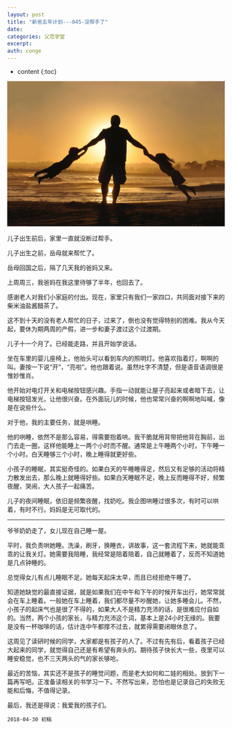 ```yaml
---
layout: post
title: "新爸五年计划---045-没帮手了"
date:
categories: 父范学堂
excerpt:
auth: conge
---
```

* content
{:toc}

![father son daughter.jpg](/assets/images/父范学堂/118382-e9b2683c1c1b99e9.jpg)

儿子出生前后，家里一直就没断过帮手。

儿子出生之前，岳母就来帮忙了。

岳母回国之后，隔了几天我的爸妈又来。

上周周三，我爸妈在我这里待够了半年，也回去了。

感谢老人对我们小家庭的付出。现在，家里只有我们一家四口，共同面对接下来的柴米油盐酱醋茶了。

这不到十天的没有老人帮忙的日子，过来了，倒也没有觉得特别的困难。我从今天起，要休为期两周的产假，进一步和妻子渡过这个过渡期。

儿子十一个月了。已经能走路，并且开始学说话。

坐在车里的婴儿座椅上，他抬头可以看到车内的照明灯。他喜欢指着灯，啊啊的叫。妻按一下说“开”，“亮啦”。他也跟着说。虽然吐字不清楚，但是语音语调很是惟妙惟肖。

他开始对电灯开关和电梯按钮感兴趣。手指一动就能让屋子亮起来或者暗下去，让电梯按钮发光，让他很兴奋。在外面玩儿的时候，他也常常兴奋的啊啊地叫喊，像是在说些什么。

对于他，我的主要任务，就是哄睡。

他的哄睡，依然不是那么容易，得需要抱着哄。我干脆就用背带把他背在胸前，出门去走一圈，这样他能睡上一两个小时而不醒。通常是上午睡两个小时，下午睡一个小时。白天睡够三个小时，晚上睡得就更好些。

小孩子的睡眠，其实挺奇怪的。如果白天的午睡睡得足，然后又有足够的活动将精力散发出去，那么晚上就睡得好些。如果白天睡眠不足，晚上反而睡得不好，频繁夜醒，哭闹，大人孩子一起痛苦。

儿子的夜间睡眠，依旧是频繁夜醒，找奶吃。我企图哄睡过很多次，有时可以哄着，有时不行。妈妈是无可取代的。

-------

爷爷奶奶走了，女儿现在自己睡一屋。

平时，我负责哄她睡。洗澡，刷牙，换睡衣，讲故事，这一套流程下来，她就能乖乖的让我关灯。她需要我陪睡，我经常是陪着陪着，自己就睡着了，反而不知道她是几点钟睡的。

总觉得女儿有点儿睡眠不足。她每天起床太早，而且已经拒绝午睡了。

知道她缺觉的最直接证据，就是如果我们在中午和下午的时候开车出行，她常常就会在车上睡着。一般她在车上睡着，我们都尽量不吵醒她，让她多睡会儿。不然，小孩子的起床气也是很了不得的，如果大人不是精力充沛的话，是很难应付自如的。当然，两个小孩的家长，与精力充沛这个词，基本上是24小时无缘的。我要是没有一杯咖啡的话，估计连中午都撑不过去，就累得需要闭眼休息了。

这周见了读研时候的同学，大家都是有孩子的人了。不过有先有后，看着孩子已经大起来的同学，就觉得自己还是有希望有奔头的。期待孩子快长大一些，夜里可以睡安稳觉，也不三天两头的气的家长够呛。

最近的苦恼，其实还不是孩子的睡觉问题，而是老大如何和二娃的相处。放到下一篇再写吧。正准备读相关的书学习一下。不然写出来，恐怕也是记录自己的失败无能和后悔，不值得记录。

最后，我还是得说：我爱我的孩子们。

```
2018-04-30 初稿

```
